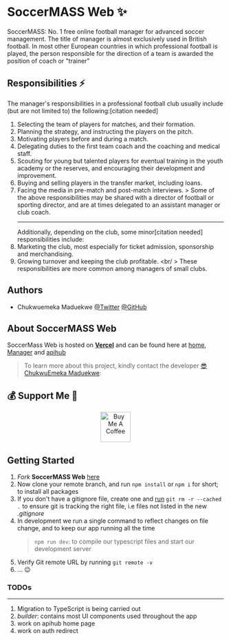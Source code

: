 # SoccerMASS Web ✨

SoccerMASS: No. 1 free online football manager for advanced soccer management. The title of manager is almost exclusively used in British football. In most other European countries in which professional football is played, the person responsible for the direction of a team is awarded the position of coach or "trainer"

## Responsibilities ⚡

The manager's responsibilities in a professional football club usually include (but are not limited to) the following:[citation needed]

1. Selecting the team of players for matches, and their formation.
2. Planning the strategy, and instructing the players on the pitch.
3. Motivating players before and during a match.
4. Delegating duties to the first team coach and the coaching and medical staff.
5. Scouting for young but talented players for eventual training in the youth academy or the reserves, and encouraging their development and improvement.
6. Buying and selling players in the transfer market, including loans.
7. Facing the media in pre-match and post-match interviews. > Some of the above responsibilities may be shared with a director of football or sporting director, and are at times delegated to an assistant manager or club coach. <hr/> Additionally, depending on the club, some minor[citation needed] responsibilities include:
8. Marketing the club, most especially for ticket admission, sponsorship and merchandising.
9. Growing turnover and keeping the club profitable. <br/ > These responsibilities are more common among managers of small clubs.

## Authors

- Chukwuemeka Maduekwe [@Twitter](https://www.twitter.com/Chukwu3meka) [@GitHub](https://github.com/Chukwu3meka)

## About SoccerMASS Web

SoccerMass Web is hosted on **[Vercel](https://vercel.com/)** and can be found here at [home](https://www.soccermass.com), [Manager](https://manager.soccermass.com/) and [apihub](https://apihub.soccermass.com/)

> To learn more about this project, kindly contact the developer [😎 ChukwuEmeka Maduekwe](https://www.linkedin.com/in/chukwu3meka/):

## 💰 Support Me 👋

<p align="center">
<a href="https://www.buymeacoffee.com/chukwuemeka" target="_blank"><img src="https://cdn.buymeacoffee.com/buttons/v2/default-yellow.png" alt="Buy Me A Coffee" height="70" ></a>
</p>

## Getting Started

1. _Fork_ **SoccerMASS Web** [here](https://github.com/Chukwu3meka/SoccerMASS-Web.git)
2. Now clone your remote branch, and run `npm install` or `npm i` for short; to install all packages
3. If you don't have a gitignore file, create one and [run](https://sigalambigha.home.blog/2020/03/11/how-to-refresh-gitignore/) `git rm -r --cached .` to ensure git is tracking the right file, i.e files not listed in the new _.gitignore_
4. In development we run a single command to reflect changes on file change, and to keep our app running all the time
   > `npm run dev`: to compile our typescript files and start our development server
5. Verify Git remote URL by running `git remote -v`
6. ...
   😉

### TODOs

---

1. Migration to TypeScript is being carried out
2. _builder_: contains most UI components used throughout the app
3. work on apihub home page
4. work on auth redirect
